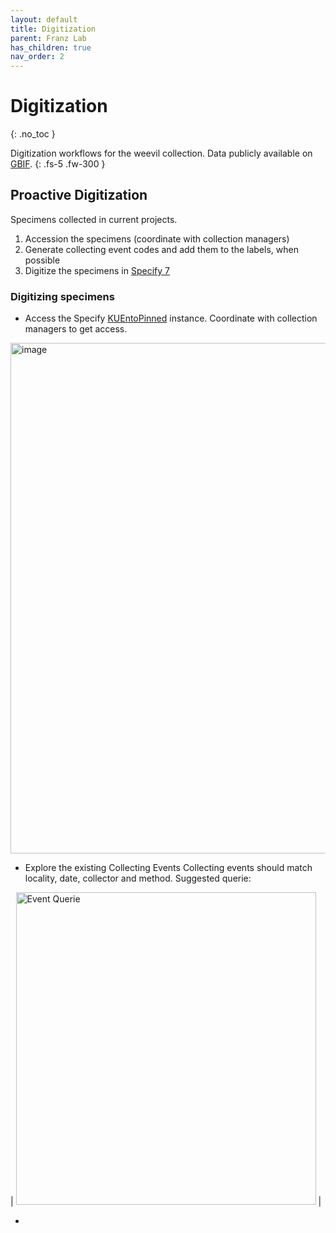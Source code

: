 ```yaml
---
layout: default
title: Digitization
parent: Franz Lab
has_children: true
nav_order: 2
---
```



# Digitization
{: .no_toc }

Digitization workflows for the weevil collection. Data publicly available on [GBIF](https://www.gbif.org/dataset/aae308f4-9f9c-4cdd-b4ef-c026f48be551). 
{: .fs-5 .fw-300 }


## Proactive Digitization
Specimens collected in current projects.

1. Accession the specimens (coordinate with collection managers)
2. Generate collecting event codes and add them to the labels, when possible
3. Digitize the specimens in [Specify 7](https://entomology.specify.ku.edu/)

### Digitizing specimens

- Access the Specify [KUEntoPinned](https://entomology.specify.ku.edu) instance. Coordinate with collection managers to get access.
<img width="1113" height="817" alt="image" src="https://github.com/user-attachments/assets/f5c4854a-d069-4c12-bc3b-199d356c7df2"/>

- Explore the existing Collecting Events
Collecting events should match locality, date, collector and method.
Suggested querie:

| [<img src="https://github.com/user-attachments/assets/976753cd-7fc5-4dbc-a3a0-b836ac9b91af" alt="Event Querie"  width="480" height="500">](https://entomology.specify.ku.edu/specify/query/521/) |


- 
